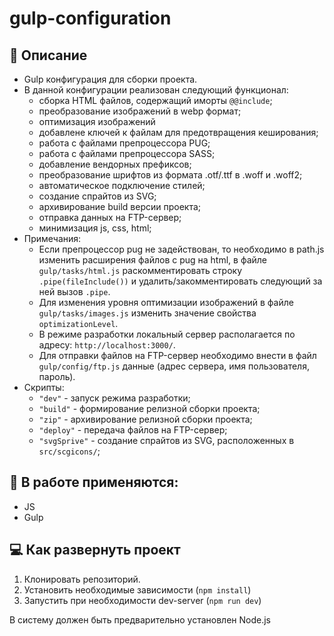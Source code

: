 # gulp-configuration

## :scroll: Описание
* Gulp конфигурация для сборки проекта.
* В данной конфигурации реализован следующий функционал:
  * сборка HTML файлов, содержащий иморты `@@include`;
  * преобразование изображений в webp формат;
  * оптимизация изображений
  * добавлене ключей к файлам для предотвращения кеширования;
  * работа с файлами препроцессора PUG;
  * работа с файлами препроцессора SASS;
  * добавление вендорных префиксов;
  * преобразование шрифтов из формата .otf/.ttf в .woff и .woff2;
  * автоматическое подключение стилей;
  * создание спрайтов из SVG;
  * архивирование build версии проекта;
  * отправка данных на FTP-сервер;
  * минимизация js, css, html;
* Примечания:
  * Если препроцессор pug не задействован, то необходимо в path.js изменить расширения файлов с pug на html,
    в файле `gulp/tasks/html.js` раскомментировать строку `.pipe(fileInclude())` и удалить/закомментировать
    следующий за ней вызов `.pipe`.
  * Для изменения уровня оптимизации изображений в файле `gulp/tasks/images.js` изменить значение свойства `optimizationLevel`.
  * В режиме разработки локальный сервер располагается по адресу: `http://localhost:3000/`.
  * Для отправки файлов на FTP-сервер необходимо внести в файл `gulp/config/ftp.js` данные (адрес сервера, имя пользователя, пароль).
* Скрипты:
  * `"dev"` - запуск режима разработки;
  * `"build"` - формирование релизной сборки проекта;
  * `"zip"` - архивирование релизной сборки проекта;
  * `"deploy"` - передача файлов на FTP-сервер;
  * `"svgSprive"` - создание спрайтов из SVG, расположенных в `src/scgicons/`;
 
## :toolbox: В работе применяются:
* JS
* Gulp

## :computer: Как развернуть проект
1. Клонировать репозиторий.
2. Установить необходимые зависимости (`npm install`)
3. Запустить при необходимости dev-server (`npm run dev`)

В систему должен быть предварительно установлен Node.js

